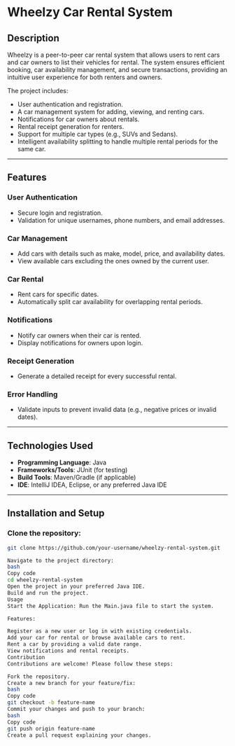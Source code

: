 # Wheelzy Car Rental System

## Description
Wheelzy is a peer-to-peer car rental system that allows users to rent cars and car owners to list their vehicles for rental. The system ensures efficient booking, car availability management, and secure transactions, providing an intuitive user experience for both renters and owners.

The project includes:
- User authentication and registration.
- A car management system for adding, viewing, and renting cars.
- Notifications for car owners about rentals.
- Rental receipt generation for renters.
- Support for multiple car types (e.g., SUVs and Sedans).
- Intelligent availability splitting to handle multiple rental periods for the same car.

---

## Features

### User Authentication
- Secure login and registration.
- Validation for unique usernames, phone numbers, and email addresses.

### Car Management
- Add cars with details such as make, model, price, and availability dates.
- View available cars excluding the ones owned by the current user.

### Car Rental
- Rent cars for specific dates.
- Automatically split car availability for overlapping rental periods.

### Notifications
- Notify car owners when their car is rented.
- Display notifications for owners upon login.

### Receipt Generation
- Generate a detailed receipt for every successful rental.

### Error Handling
- Validate inputs to prevent invalid data (e.g., negative prices or invalid dates).

---

## Technologies Used
- **Programming Language**: Java
- **Frameworks/Tools**: JUnit (for testing)
- **Build Tools**: Maven/Gradle (if applicable)
- **IDE**: IntelliJ IDEA, Eclipse, or any preferred Java IDE

---

## Installation and Setup

### Clone the repository:
```bash
git clone https://github.com/your-username/wheelzy-rental-system.git

Navigate to the project directory:
bash
Copy code
cd wheelzy-rental-system
Open the project in your preferred Java IDE.
Build and run the project.
Usage
Start the Application: Run the Main.java file to start the system.

Features:

Register as a new user or log in with existing credentials.
Add your car for rental or browse available cars to rent.
Rent a car by providing a valid date range.
View notifications and rental receipts.
Contribution
Contributions are welcome! Please follow these steps:

Fork the repository.
Create a new branch for your feature/fix:
bash
Copy code
git checkout -b feature-name
Commit your changes and push to your branch:
bash
Copy code
git push origin feature-name
Create a pull request explaining your changes.
